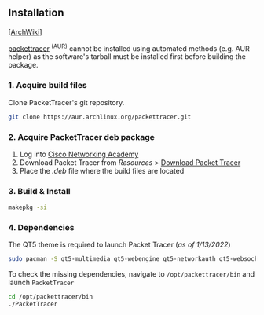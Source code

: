 ## Installation

[[ArchWiki](https://wiki.archlinux.org/title/PacketTracer)]

[packettracer](https://aur.archlinux.org/packages/packettracer/) <sup>(AUR)</sup> cannot be installed using automated methods (e.g. AUR helper) as the software's tarball must be installed first before building the package.

### 1. Acquire build files

Clone PacketTracer's git repository.

```sh
git clone https://aur.archlinux.org/packettracer.git
```

### 2. Acquire PacketTracer deb package

1. Log into [Cisco Networking Academy](https://www.netacad.com/)
2. Download Packet Tracer from _Resources_ > [Download Packet Tracer](https://www.netacad.com/portal/resources/packet-tracer)
3. Place the _.deb_ file where the build files are located

### 3. Build & Install

```sh
makepkg -si
```

### 4. Dependencies

The QT5 theme is required to launch Packet Tracer (*as of 1/13/2022*)

```sh
sudo pacman -S qt5-multimedia qt5-webengine qt5-networkauth qt5-websockets qt5-script qt5-speech qt5svg
```

To check the missing dependencies, navigate to `/opt/packettracer/bin` and launch `PacketTracer`

```sh
cd /opt/packettracer/bin
./PacketTracer
```
